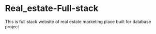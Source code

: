 # Real_estate-Full-stack
This is full stack website of real estate marketing place built for database project 
